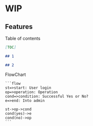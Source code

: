 # WIP

## Features

Table of contents

```markdown
[TOC]

## 1

## 2
```

FlowChart

    ```flow
    st=>start: User login
    op=>operation: Operation
    cond=>condition: Successful Yes or No?
    e=>end: Into admin

    st->op->cond
    cond(yes)->e
    cond(no)->op
    ```
